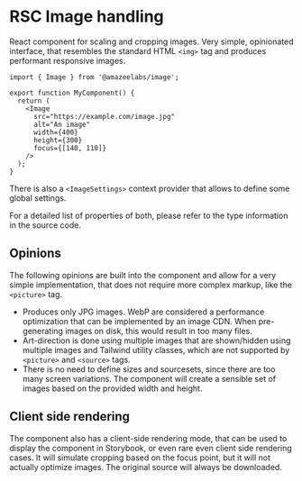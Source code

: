 # RSC Image handling

React component for scaling and cropping images. Very simple, opinionated
interface, that resembles the standard HTML `<img>` tag and produces performant
responsive images.

```tsx
import { Image } from '@amazeelabs/image';

export function MyComponent() {
  return (
    <Image
      src="https://example.com/image.jpg"
      alt="An image"
      width={400}
      height={300}
      focus={[140, 110]}
    />
  );
}
```

There is also a `<ImageSettings>` context provider that allows to define some
global settings.

For a detailed list of properties of both, please refer to the type information
in the source code.

## Opinions

The following opinions are built into the component and allow for a very simple
implementation, that does not require more complex markup, like the `<picture>`
tag.

- Produces only JPG images. WebP are considered a performance optimization that
  can be implemented by an image CDN. When pre-generating images on disk, this
  would result in too many files.
- Art-direction is done using multiple images that are shown/hidden using
  multiple images and Tailwind utility classes, which are not supported by
  `<picture>` and `<source>` tags.
- There is no need to define sizes and sourcesets, since there are too many
  screen variations. The component will create a sensible set of images based on
  the provided width and height.

## Client side rendering

The component also has a client-side rendering mode, that can be used to display
the component in Storybook, or even rare even client side rendering cases. It
will simulate cropping based on the focus point, but it will not actually
optimize images. The original source will always be downloaded.
